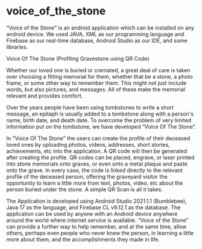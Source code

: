 # voice_of_the_stone
“Voice of the Stone” is an android application which can be installed on any android device. We used JAVA, XML as our programming language and Firebase as our real-time database, Android Studio as our IDE, and some libraries.



Voice Of The Stone
(Profiling Gravestone using QR Code)

Whether our loved one is buried or cremated, a great deal of care is taken over choosing a fitting memorial for them, whether that be a stone, a photo frame, or some other way to remember them. This might not just include words, but also pictures, and messages. All of these make the memorial relevant and provides comfort.

Over the years people have been using tombstones to write a short message, an epitaph is usually added to a tombstone along with a person's name, birth date, and death date. To overcome the problem of very limited information put on the tombstone, we have developed “Voice Of The Stone”.

In "Voice Of The Stone" the users can create the profile of their deceased loved ones by uploading photos, videos, addresses, short stories, achievements, etc into the application. A QR code will then be generated after creating the profile. QR codes can be placed, engrave, or laser printed into stone memorials onto graves, or even onto a metal plaque and paste onto the grave. In every case, the code is linked directly to the relevant profile of the deceased person, offering the graveyard visitor the opportunity to learn a little more from text, photos, video, etc about the person buried under the stone. A simple QR Scan is all it takes.

The Application is developed using Android Studio 2021.1.1 (Bumblebee), Java 17 as the language, and Firebase CL v9.12.1 as the database. The application can be used by anyone with an Android device anywhere around the world where internet service is available. 
“Voice of the Stone” can provide a further way to help remember, and at the same time, allow others, perhaps even people who never knew the person, in learning a little more about them, and the accomplishments they made in life.
